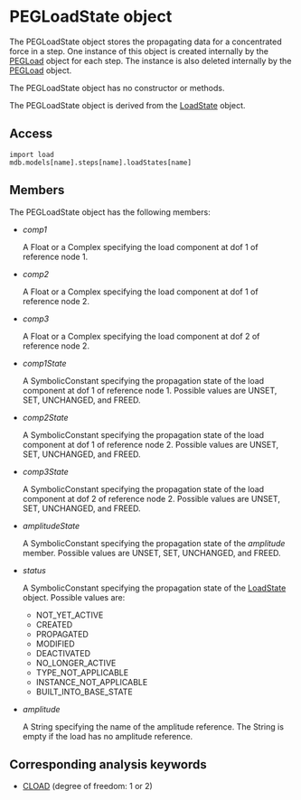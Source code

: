 # PEGLoadState object

The PEGLoadState object stores the propagating data for a concentrated force in a step. One instance of this object is created internally by the [PEGLoad](https://help.3ds.com/2022/english/DSSIMULIA_Established/SIMACAEKERRefMap/simaker-c-pegloadpyc.htm?ContextScope=all) object for each step. The instance is also deleted internally by the [PEGLoad](https://help.3ds.com/2022/english/DSSIMULIA_Established/SIMACAEKERRefMap/simaker-c-pegloadpyc.htm?ContextScope=all) object.

The PEGLoadState object has no constructor or methods.

The PEGLoadState object is derived from the [LoadState](https://help.3ds.com/2022/english/DSSIMULIA_Established/SIMACAEKERRefMap/simaker-c-loadstatepyc.htm?ContextScope=all) object.

## Access

```
import load
mdb.models[name].steps[name].loadStates[name]
```

## Members

The PEGLoadState object has the following members:

- *comp1*

  A Float or a Complex specifying the load component at dof 1 of reference node 1.

- *comp2*

  A Float or a Complex specifying the load component at dof 1 of reference node 2.

- *comp3*

  A Float or a Complex specifying the load component at dof 2 of reference node 2.

- *comp1State*

  A SymbolicConstant specifying the propagation state of the load component at dof 1 of reference node 1. Possible values are UNSET, SET, UNCHANGED, and FREED.

- *comp2State*

  A SymbolicConstant specifying the propagation state of the load component at dof 1 of reference node 2. Possible values are UNSET, SET, UNCHANGED, and FREED.

- *comp3State*

  A SymbolicConstant specifying the propagation state of the load component at dof 2 of reference node 2. Possible values are UNSET, SET, UNCHANGED, and FREED.

- *amplitudeState*

  A SymbolicConstant specifying the propagation state of the *amplitude* member. Possible values are UNSET, SET, UNCHANGED, and FREED.

- *status*

  A SymbolicConstant specifying the propagation state of the [LoadState](https://help.3ds.com/2022/english/DSSIMULIA_Established/SIMACAEKERRefMap/simaker-c-loadstatepyc.htm?ContextScope=all) object. Possible values are:

  - NOT_YET_ACTIVE
  - CREATED
  - PROPAGATED
  - MODIFIED
  - DEACTIVATED
  - NO_LONGER_ACTIVE
  - TYPE_NOT_APPLICABLE
  - INSTANCE_NOT_APPLICABLE
  - BUILT_INTO_BASE_STATE

- *amplitude*

  A String specifying the name of the amplitude reference. The String is empty if the load has no amplitude reference.



## Corresponding analysis keywords

- [CLOAD](https://help.3ds.com/2022/english/DSSIMULIA_Established/SIMACAEKEYRefMap/simakey-r-cload.htm?ContextScope=all#simakey-r-cload) (degree of freedom: 1 or 2)